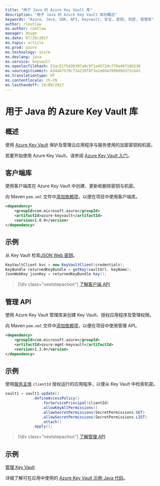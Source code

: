 ```yaml
---
title: "用于 Java 的 Azure Key Vault 库"
description: "用于 Java 的 Azure Key Vault 库的概述"
keywords: "Azure, Java, SDK, API, keyvault, 安全, 密钥, 机密, 保管库"
author: rloutlaw
ms.author: routlaw
manager: douge
ms.date: 07/20/2017
ms.topic: article
ms.prod: azure
ms.technology: azure
ms.devlang: java
ms.service: keyvault
ms.openlocfilehash: 51ac51f5436397a0c9f1a4572dcf79a40f10b538
ms.sourcegitcommit: 634ab7578c73a219f8f3a2a6d43999d9d372cb43
ms.translationtype: HT
ms.contentlocale: zh-CN
ms.lasthandoff: 10/09/2017
---
```

# <a name="azure-key-vault-libraries-for-java"></a>用于 Java 的 Azure Key Vault 库

## <a name="overview"></a>概述

使用 [Azure Key Vault](/azure/key-vault/) 保护及管理云应用程序与服务使用的加密密钥和机密。

若要开始使用 Azure Key Vault，请参阅 [Azure Key Vault 入门](/azure/key-vault/key-vault-get-started)。

## <a name="client-library"></a>客户端库

使用客户端库在 Azure Key Vault 中创建、更新和删除密钥与机密。

向 Maven `pom.xml` 文件中[添加依赖项](https://maven.apache.org/guides/getting-started/index.html#How_do_I_use_external_dependencies)，以便在项目中使用客户端库。  

```XML
<dependency>
    <groupId>com.microsoft.azure</groupId>
    <artifactId>azure-keyvault</artifactId>
    <version>1.0.0</version>
</dependency>
```   

## <a name="example"></a>示例

从 Key Vault 检索[JSON Web 密钥](https://tools.ietf.org/html/draft-ietf-jose-json-web-key-18)。

```java
KeyVaultClient kvc = new KeyVaultClient(credentials);
KeyBundle returnedKeyBundle = getKey(vaultUrl, keyName);
JsonWebKey jsonKey = returnedKeyBundle.key();
```

> [!div class="nextstepaction"]
> [了解客户端 API](/java/api/overview/azure/keyvault/clientlibrary)


## <a name="management-api"></a>管理 API

使用 Azure Key Vault 管理库来创建 Key Vault、授权应用程序及管理权限。 

向 Maven `pom.xml` 文件中[添加依赖项](https://maven.apache.org/guides/getting-started/index.html#How_do_I_use_external_dependencies)，以便在项目中使用管理 API。  

```XML
<dependency>
    <groupId>com.microsoft.azure</groupId>
    <artifactId>azure-mgmt-keyvault</artifactId>
    <version>1.3.0</version>
</dependency>
```

## <a name="example"></a>示例

使用[服务主体](/azure/azure-resource-manager/resource-group-create-service-principal-portal) `clientId` 授权运行的应用程序，以便从 Key Vault 中检索机密。 

```java
vault1 = vault1.update()
            .defineAccessPolicy()
                .forServicePrincipal(clientId)
                .allowKeyAllPermissions()
                .allowSecretPermissions(SecretPermissions.GET)
                .allowSecretPermissions(SecretPermissions.LIST)
                .attach()
            .apply();
```

> [!div class="nextstepaction"]
> [了解管理 API](/java/api/overview/azure/keyvault/managementapi)


## <a name="samples"></a>示例

[管理 Key Vault][1]   

[1]: https://github.com/Azure-Samples/key-vault-java-manage-key-vaults

详细了解可在应用中使用的 [Azure Key Vault 示例 Java 代码](https://azure.microsoft.com/resources/samples/?platform=java&term=key+vault)。
